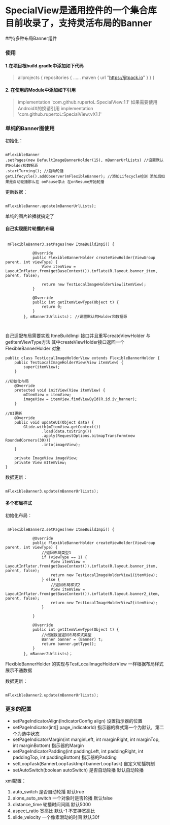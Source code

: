 # SpecialView是通用控件的一个集合库目前收录了，支持灵活布局的Banner

##持多种布局Banner组件

### 使用

####  1.在项目根build.gradle中添加如下代码

> allprojects {
    repositories {
       ......
        maven { url "https://jitpack.io" }
    }
}
#### 2. 在使用的Module中添加如下引用
> implementation 'com.github.rupertoL:SpecialView:1.1'
> 如果需要使用AndroidX的换请引用  implementation 'com.github.rupertoL:SpecialView:vX1.1'

### 单纯的Banner图使用
初始化：
```

mFlexibleBanner
.setPages(new DefaultImageBannerHolder(15), mBannerUrlLists) //设置默认的Holder和数据源
.startTurning(); //启动轮播
getLifecycle().addObserver(mFlexibleBanner); //添加Lifecycle检测 添加后如果是自动轮播那么在 onPause停止 在onResume开始轮播 

```

更新数据：

```

mFlexibleBanner.update(mBannerUrlLists);

```
单纯的图片轮播就搞定了 


#### 自己实现图片轮播的布局

```

 mFlexibleBanner3.setPages(new ItmeBuildImpi() {

            @Override
            public FlexibleBannerHolder createViewHolder(ViewGroup parent, int viewType) {
                View itemView = LayoutInflater.from(getBaseContext()).inflate(R.layout.banner_item, parent, false);

                return new TestLocalImageHolderView(itemView);
            }

            @Override
            public int getItemViewType(Object t) {
                return 0;
            }
        }, mBanner3UrlLists)； //设置默认的Holder和数据源
               
               
```

自己适配布局需要实现 ItmeBuildImpi 接口并且重写createViewHolder 与getItemViewType方法 
其中createViewHolder接口返回一个FlexibleBannerHolder 对象

```
public class TestLocalImageHolderView extends FlexibleBannerHolder {
    public TestLocalImageHolderView(View itemView) {
        super(itemView);
    }

//初始化布局
    @Override
    protected void initView(View itemView) {
        mItemView = itemView;
        imageView = itemView.findViewById(R.id.iv_banner);
    }

//UI更新
    @Override
    public void updateUI(Object data) {
        Glide.with(mItemView.getContext())
                .load(data.toString())
                .apply(RequestOptions.bitmapTransform(new RoundedCorners(30)))
                .into(imageView);
    }

    private ImageView imageView;
    private View mItemView;
}

```
数据更新：

```

mFlexibleBanner3.update(mBannerUrlLists);

```


####  多个布局样式
初始化布局：

```

 mFlexibleBanner2.setPages(new ItmeBuildImpi() {

            @Override
            public FlexibleBannerHolder createViewHolder(ViewGroup parent, int viewType) {
                //返回布局类型1
                if (viewType == 1) {
                    View itemView = LayoutInflater.from(getBaseContext()).inflate(R.layout.banner_item, parent, false);
                    return new TestLocalImageHolderView1(itemView);
                } else {
                    //返回布局样式2
                    View itemView = LayoutInflater.from(getBaseContext()).inflate(R.layout.banner2_item, parent, false);
                    return new TestLocalImageHolderView2(itemView);
                }

            }

            @Override
            public int getItemViewType(Object t) {
                //根据数据返回布局样式类型
                Banner banner = (Banner) t;
                return banner.getType();
            }
        }, mBanner2UrlLists)；

```

FlexibleBannerHolder 的实现与TestLocalImageHolderView 一样根据布局样式展示不通数据

数据更新：

```

mFlexibleBanner2.update(mBannerUrlLists);

```

### 更多的配置

 - setPageIndicatorAlign(IndicatorConfig align) 设置指示器的位置
 - setPageIndicator(int[] page_indicatorId) 指示器的样式第一个为默认，第二个为选中状态
 - setPageIndicatorMargin(int marginLeft, int marginRight, int marginTop, int marginBottom)  指示器的Margin
 - setPageIndicatorPadding(int paddingLeft, int paddingRight, int paddingTop, int paddingBottom) 指示器的Padding
 - setLoopTask(BannerLoopTaskImpl bannerLoopTask) 自定义轮播机制
 - setAutoSwitch(boolean autoSwitch) 是否自动轮播  默认自动轮播

xml配置：

 1. auto_switch 是否自动轮播 默认true
 2. alone_auto_switch 一个对象时是否轮播 默认false
 3. distance_time 轮播时间间隔 默认5000
 4. aspect_ratio 宽高比 默认-1 不支持宽高比
 5. slide_velocity  一个像素滑动的时间 默认30f
